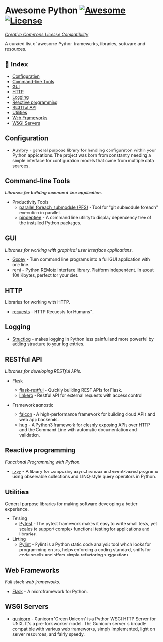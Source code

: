 # Awesome Python [![Awesome](https://cdn.rawgit.com/sindresorhus/awesome/d7305f38d29fed78fa85652e3a63e154dd8e8829/media/badge.svg)](https://github.com/sindresorhus/awesome) [![License](https://licensebuttons.net/l/by-nc/4.0/88x31.png)](https://creativecommons.org/licenses/by-nc/4.0/) 

_[Creative Commons License Compatibility](https://github.com/Catacrockers/awesome-catacrockers/blob/master/CC_License_Compatibility_Chart_compact.png)_

A curated list of awesome Python frameworks, libraries, software and resources.

## 📝 Index

- [Configuration](#configuration)
- [Command-line Tools](#command-line-tools)
- [GUI](#gui)
- [HTTP](#http)
- [Logging](#logging)
- [Reactive programming](#reactive-programming)
- [RESTful API](#restful-api)
- [Utilities](#utilities)
- [Web Frameworks](#web-frameworks)
- [WSGI Servers](#wsgi-servers)

## Configuration

- [Aumbry](https://aumbry.readthedocs.io/en/latest/) - general purpose library for handling configuration within your Python applications. The project was born from constantly needing a simple interface for configuration models that came from multiple data sources.

## Command-line Tools

*Libraries for building command-line application.*

+ Productivity Tools
  - [parallel_foreach_submodule (PFS)](https://github.com/RDCH106/parallel_foreach_submodule) - Tool for "git submodule foreach" execution in parallel.
  - [pipdeptree](https://github.com/naiquevin/pipdeptree) - A command line utility to display dependency tree of the installed Python packages.

## GUI

*Libraries for working with graphical user interface applications.*

+ [Gooey](https://github.com/chriskiehl/Gooey) - Turn command line programs into a full GUI application with one line.
+ [remi](https://github.com/dddomodossola/remi) - Python REMote Interface library. Platform independent. In about 100 Kbytes, perfect for your diet. 

## HTTP

Libraries for working with HTTP.

+ [requests](http://docs.python-requests.org/en/latest/) - HTTP Requests for Humans™.

## Logging

- [Structlog](https://github.com/hynek/structlog) - makes logging in Python less painful and more powerful by adding structure to your log entries.

## RESTful API

*Libraries for developing RESTful APIs.*

+ Flask
  - [flask-restful](https://github.com/flask-restful/flask-restful) - Quickly building REST APIs for Flask.
  - [linkero](https://github.com/ingran/linkero) - Restful API for external requests with access control

+ Framework agnostic
  - [falcon](http://falconframework.org/) - A high-performance framework for building cloud APIs and web app backends.
  - [hug](https://github.com/timothycrosley/hug) - A Python3 framework for cleanly exposing APIs over HTTP and the Command Line with automatic documentation and validation.
  
## Reactive programming

*Functional Programming with Python.*

- [rxpy](https://github.com/ReactiveX/RxPY) - 
A library for composing asynchronous and event-based programs using observable collections and LINQ-style query operators in Python.

## Utilities

General purpose libraries for making software developing a better experience.

+ Tetsing
  - [Pytest](https://docs.pytest.org/en/latest/) - The pytest framework makes it easy to write small tests, yet scales to support complex functional testing for applications and libraries.
+ Linting
  - [Pylint](https://www.pylint.org/) - Pylint is a Python static code analysis tool which looks for programming errors, helps enforcing a coding standard, sniffs for code smells and offers simple refactoring suggestions.

## Web Frameworks

*Full stack web frameworks.*

- [Flask](http://flask.pocoo.org/) - A microframework for Python.

## WSGI Servers

- [gunicorn](https://gunicorn.org/) - Gunicorn 'Green Unicorn' is a Python WSGI HTTP Server for UNIX. It's a pre-fork worker model. The Gunicorn server is broadly compatible with various web frameworks, simply implemented, light on server resources, and fairly speedy.

